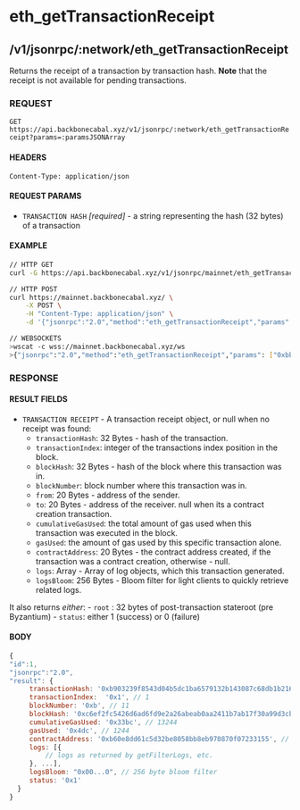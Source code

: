 # eth_getTransactionReceipt

## /v1/jsonrpc/:network/eth_getTransactionReceipt

Returns the receipt of a transaction by transaction hash. **Note** that the
receipt is not available for pending transactions.

### REQUEST

`GET https://api.backbonecabal.xyz/v1/jsonrpc/:network/eth_getTransactionReceipt?params=:paramsJSONArray`

#### HEADERS

`Content-Type: application/json`

#### REQUEST PARAMS

- `TRANSACTION HASH` _[required]_ - a string representing the hash (32 bytes) of
  a transaction

#### EXAMPLE

```bash
// HTTP GET
curl -G https://api.backbonecabal.xyz/v1/jsonrpc/mainnet/eth_getTransactionReceipt --data-urlencode 'params=["0xbb3a336e3f823ec18197f1e13ee875700f08f03e2cab75f0d0b118dabb44cba0"]'

// HTTP POST
curl https://mainnet.backbonecabal.xyz/ \
    -X POST \
    -H "Content-Type: application/json" \
    -d '{"jsonrpc":"2.0","method":"eth_getTransactionReceipt","params": ["0xbb3a336e3f823ec18197f1e13ee875700f08f03e2cab75f0d0b118dabb44cba0"],"id":1}'

// WEBSOCKETS
>wscat -c wss://mainnet.backbonecabal.xyz/ws
>{"jsonrpc":"2.0","method":"eth_getTransactionReceipt","params": ["0xbb3a336e3f823ec18197f1e13ee875700f08f03e2cab75f0d0b118dabb44cba0"],"id":1}
```

### RESPONSE

#### RESULT FIELDS

- `TRANSACTION RECEIPT` - A transaction receipt object, or null when no receipt
  was found:
  - `transactionHash`: 32 Bytes - hash of the transaction.
  - `transactionIndex`: integer of the transactions index position in the block.
  - `blockHash`: 32 Bytes - hash of the block where this transaction was in.
  - `blockNumber`: block number where this transaction was in.
  - `from`: 20 Bytes - address of the sender.
  - `to`: 20 Bytes - address of the receiver. null when its a contract creation
    transaction.
  - `cumulativeGasUsed`: the total amount of gas used when this transaction was
    executed in the block.
  - `gasUsed`: the amount of gas used by this specific transaction alone.
  - `contractAddress`: 20 Bytes - the contract address created, if the
    transaction was a contract creation, otherwise - null.
  - `logs`: Array - Array of log objects, which this transaction generated.
  - `logsBloom`: 256 Bytes - Bloom filter for light clients to quickly retrieve
    related logs.

It also returns _either_: - `root` : 32 bytes of post-transaction stateroot (pre
Byzantium) - `status`: either 1 (success) or 0 (failure)

#### BODY

```js
{
"id":1,
"jsonrpc":"2.0",
"result": {
     transactionHash: '0xb903239f8543d04b5dc1ba6579132b143087c68db1b2168786408fcbce568238',
     transactionIndex:  '0x1', // 1
     blockNumber: '0xb', // 11
     blockHash: '0xc6ef2fc5426d6ad6fd9e2a26abeab0aa2411b7ab17f30a99d3cb96aed1d1055b',
     cumulativeGasUsed: '0x33bc', // 13244
     gasUsed: '0x4dc', // 1244
     contractAddress: '0xb60e8dd61c5d32be8058bb8eb970870f07233155', // or null, if none was created
     logs: [{
         // logs as returned by getFilterLogs, etc.
     }, ...],
     logsBloom: "0x00...0", // 256 byte bloom filter
     status: '0x1'
  }
}
```
